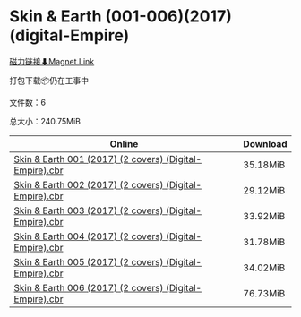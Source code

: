 # Skin & Earth (001-006)(2017)(digital-Empire)

[磁力链接⬇Magnet Link](magnet:?xt=urn:btih:8cc0bd4835824f27868a4ff9ef668dbd65ec6cfe&dn=Skin%20%26%20Earth%20%28001-006%29%282017%29%28digital-Empire%29)

打包下载📦仍在工事中

文件数：6

总大小：240.75MiB

Online | Download
--- | ---
[Skin & Earth 001 (2017) (2 covers) (Digital-Empire).cbr](https://github.com/alicewish/markdown/blob/master/comic/Skin-Earth-001-2017-2-covers-Digital-Empire-cbr.md) | 35.18MiB
[Skin & Earth 002 (2017) (2 covers) (Digital-Empire).cbr](https://github.com/alicewish/markdown/blob/master/comic/Skin-Earth-002-2017-2-covers-Digital-Empire-cbr.md) | 29.12MiB
[Skin & Earth 003 (2017) (2 covers) (Digital-Empire).cbr](https://github.com/alicewish/markdown/blob/master/comic/Skin-Earth-003-2017-2-covers-Digital-Empire-cbr.md) | 33.92MiB
[Skin & Earth 004 (2017) (2 covers) (Digital-Empire).cbr](https://github.com/alicewish/markdown/blob/master/comic/Skin-Earth-004-2017-2-covers-Digital-Empire-cbr.md) | 31.78MiB
[Skin & Earth 005 (2017) (2 covers) (Digital-Empire).cbr](https://github.com/alicewish/markdown/blob/master/comic/Skin-Earth-005-2017-2-covers-Digital-Empire-cbr.md) | 34.02MiB
[Skin & Earth 006 (2017) (2 covers) (Digital-Empire).cbr](https://github.com/alicewish/markdown/blob/master/comic/Skin-Earth-006-2017-2-covers-Digital-Empire-cbr.md) | 76.73MiB